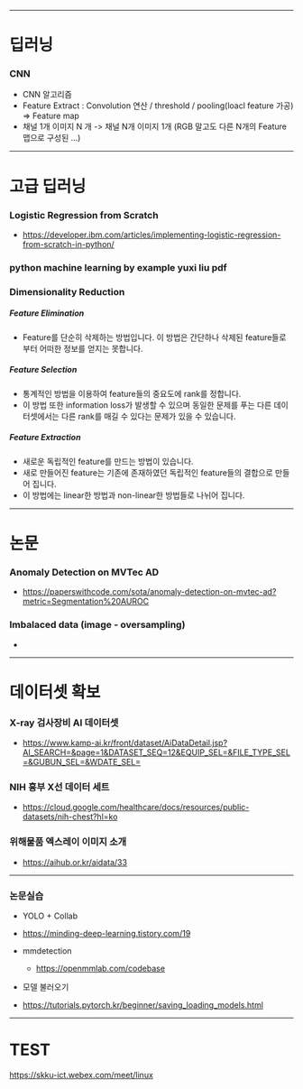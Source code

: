 
---

# 딥러닝

### CNN
+ CNN 알고리즘 
 + Feature Extract : Convolution 연산 / threshold / pooling(loacl feature 가공) => Feature map 
 + 채널 1개 이미지 N 개 -> 채널 N개 이미지 1개 (RGB 말고도 다른 N개의 Feature 맵으로 구성된 ...) 

---

# 고급 딥러닝 

### Logistic Regression from Scratch 
 + https://developer.ibm.com/articles/implementing-logistic-regression-from-scratch-in-python/ 
### python machine learning by example yuxi liu pdf

### Dimensionality Reduction

 ##### Feature Elimination
 + Feature를 단순히 삭제하는 방법입니다. 이 방법은 간단하나 삭제된 feature들로 부터 어떠한 정보를 얻지는 못합니다.
 ##### Feature Selection
 + 통계적인 방법을 이용하여 feature들의 중요도에 rank를 정합니다.
 + 이 방법 또한 information loss가 발생할 수 있으며 동일한 문제를 푸는 다른 데이터셋에서는 다른 rank를 매길 수 있다는 문제가 있을 수 있습니다.
 ##### Feature Extraction
 + 새로운 독립적인 feature를 만드는 방법이 있습니다.
 + 새로 만들어진 feature는 기존에 존재하였던 독립적인 feature들의 결합으로 만들어 집니다.
 + 이 방법에는 linear한 방법과 non-linear한 방법들로 나뉘어 집니다.


---

# 논문

### Anomaly Detection on MVTec AD
+ https://paperswithcode.com/sota/anomaly-detection-on-mvtec-ad?metric=Segmentation%20AUROC

### Imbalaced data (image - oversampling) 
+ 

---

# 데이터셋 확보

### X-ray 검사장비 AI 데이터셋
+ https://www.kamp-ai.kr/front/dataset/AiDataDetail.jsp?AI_SEARCH=&page=1&DATASET_SEQ=12&EQUIP_SEL=&FILE_TYPE_SEL=&GUBUN_SEL=&WDATE_SEL=

### NIH 흉부 X선 데이터 세트
+ https://cloud.google.com/healthcare/docs/resources/public-datasets/nih-chest?hl=ko

### 위해물품 엑스레이 이미지 소개
+ https://aihub.or.kr/aidata/33

---


### 논문실습
 + YOLO + Collab 
  + https://minding-deep-learning.tistory.com/19

+ mmdetection
  + https://openmmlab.com/codebase 

+ 모델 불러오기
 + https://tutorials.pytorch.kr/beginner/saving_loading_models.html 

---

# TEST

https://skku-ict.webex.com/meet/linux



